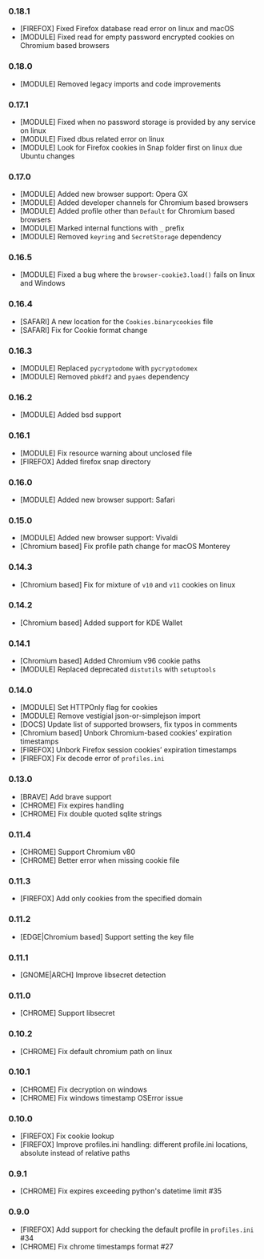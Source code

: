 ### 0.18.1
- [FIREFOX] Fixed Firefox database read error on linux and macOS
- [MODULE] Fixed read for empty password encrypted cookies on Chromium based browsers
### 0.18.0
- [MODULE] Removed legacy imports and code improvements
### 0.17.1
- [MODULE] Fixed when no password storage is provided by any service on linux
- [MODULE] Fixed dbus related error on linux
- [MODULE] Look for Firefox cookies in Snap folder first on linux due Ubuntu changes
### 0.17.0
- [MODULE] Added new browser support: Opera GX
- [MODULE] Added developer channels for Chromium based browsers
- [MODULE] Added profile other than `Default` for Chromium based browsers
- [MODULE] Marked internal functions with `_` prefix
- [MODULE] Removed `keyring` and `SecretStorage` dependency
### 0.16.5
- [MODULE] Fixed a bug where the `browser-cookie3.load()` fails on linux and Windows
### 0.16.4
- [SAFARI] A new location for the `Cookies.binarycookies` file
- [SAFARI] Fix for Cookie format change
### 0.16.3
- [MODULE] Replaced `pycryptodome` with `pycryptodomex`
- [MODULE] Removed `pbkdf2` and `pyaes` dependency
### 0.16.2
- [MODULE] Added bsd support
### 0.16.1
- [MODULE] Fix resource warning about unclosed file
- [FIREFOX] Added firefox snap directory
### 0.16.0
- [MODULE] Added new browser support: Safari
### 0.15.0
- [MODULE] Added new browser support: Vivaldi
- [Chromium based] Fix profile path change for macOS Monterey
### 0.14.3
- [Chromium based] Fix for mixture of `v10` and `v11` cookies on linux
### 0.14.2
- [Chromium based] Added support for KDE Wallet
### 0.14.1
- [Chromium based] Added Chromium v96 cookie paths
- [MODULE] Replaced deprecated `distutils` with `setuptools`
### 0.14.0
- [MODULE] Set HTTPOnly flag for cookies
- [MODULE] Remove vestigial json-or-simplejson import
- [DOCS] Update list of supported browsers, fix typos in comments
- [Chromium based] Unbork Chromium-based cookies’ expiration timestamps
- [FIREFOX] Unbork Firefox session cookies’ expiration timestamps
- [FIREFOX] Fix decode error of `profiles.ini`
### 0.13.0
- [BRAVE] Add brave support
- [CHROME] Fix expires handling
- [CHROME] Fix double quoted sqlite strings
### 0.11.4
- [CHROME] Support Chromium v80
- [CHROME] Better error when missing cookie file
### 0.11.3
- [FIREFOX] Add only cookies from the specified domain
### 0.11.2
- [EDGE|Chromium based] Support setting the key file 
### 0.11.1
- [GNOME|ARCH] Improve libsecret detection
### 0.11.0
- [CHROME] Support libsecret
### 0.10.2
- [CHROME] Fix default chromium path on linux
### 0.10.1
- [CHROME] Fix decryption on windows
- [CHROME] Fix windows timestamp OSError issue
### 0.10.0
- [FIREFOX] Fix cookie lookup
- [FIREFOX] Improve profiles.ini handling: different profile.ini locations, absolute instead of relative paths
### 0.9.1
- [CHROME] Fix expires exceeding python's datetime limit #35
### 0.9.0
- [FIREFOX] Add support for checking the default profile in `profiles.ini` #34
- [CHROME] Fix chrome timestamps format #27
